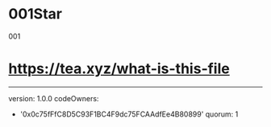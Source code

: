 # 001Star
001
# https://tea.xyz/what-is-this-file
---
version: 1.0.0
codeOwners:
  - '0x0c75fFfC8D5C93F1BC4F9dc75FCAAdfEe4B80899'
quorum: 1
